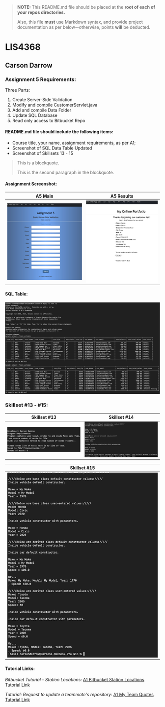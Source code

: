 > **NOTE:** This README.md file should be placed at the **root of each of your repos directories.**
>
>Also, this file **must** use Markdown syntax, and provide project documentation as per below--otherwise, points **will** be deducted.
>

# LIS4368

## Carson Darrow

### Assignment 5 Requirements:

Three Parts:

1. Create Server-Side Validation
2. Modify and compile CustomerServlet.java
3. Add and compile Data Folder
4. Update SQL Database
5. Read only access to Bitbucket Repo 

#### README.md file should include the following items:

* Course title, your name, assignment requirements, as per A1;
* Screenshot of SQL Data Table Updated
* Screenshot of Skillsets 13 - 15


> This is a blockquote.
> 
> This is the second paragraph in the blockquote.
>
#### Assignment Screenshot:

| A5 Main | A5 Results |
| --------------| --------------|
| ![A5 Main Page](img/Assign5Home.png) | ![A5 Results](img/Assign5Results.png) |

#### SQL Table:

![A5 Data](img/sql_data.png)

### Skillset #13 - #15:

| Skillset #13 | Skillset #14 |
 --------------| --------------|
| ![Skillset #13](img/ss13.png) | ![Skillset #14](img/ss14.png) |

| Skillset #15 |
| --------------|
| ![Skillset #15](img/ss15.png)


#### Tutorial Links:

*Bitbucket Tutorial - Station Locations:*
[A1 Bitbucket Station Locations Tutorial Link](https://bitbucket.org/cbd19a/bitbucketstationlocations/ "Bitbucket Station Locations")

*Tutorial: Request to update a teammate's repository:*
[A1 My Team Quotes Tutorial Link](https://bitbucket.org/username/myteamquotes/ "My Team Quotes Tutorial")